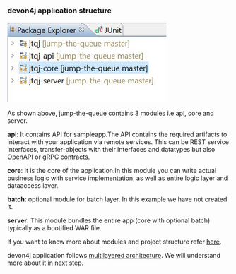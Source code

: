 ### devon4j application structure


![jtqj_app_structure.jpg](./assets/jtqj_app_structure.jpg)



As shown above, jump-the-queue contains 3 modules i.e api, core and server.

**api**: It contains API for sampleapp.The API contains the required artifacts to interact with your application via remote services. This can be REST service interfaces, transfer-objects with their interfaces and datatypes but also OpenAPI or gRPC contracts.

**core**: It is the core of the application.In this module you can write actual business logic with service implementation, as well as entire logic layer and dataaccess layer.

**batch**: optional module for batch layer. In this example we have not created it.

**server**: This module bundles the entire app (core with optional batch) typically as a bootified WAR file.

If you want to know more about modules and project structure refer [here](https://github.com/devonfw/devon4j/blob/master/documentation/guide-structure.asciidoc#project-structure).

devon4j application follows [multilayered architecture](https://en.wikipedia.org/wiki/Multitier_architecture). We will understand more about it in next step.

